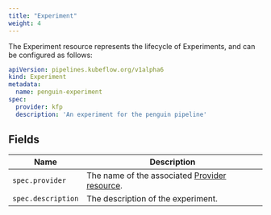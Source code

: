 ```yaml
---
title: "Experiment"
weight: 4
---
```


The Experiment resource represents the lifecycle of Experiments,
and can be configured as follows:

```yaml
apiVersion: pipelines.kubeflow.org/v1alpha6
kind: Experiment
metadata:
  name: penguin-experiment
spec:
  provider: kfp
  description: 'An experiment for the penguin pipeline'
```

## Fields

| Name               | Description                                                   |
| ------------------ | ------------------------------------------------------------- |
| `spec.provider`    | The name of the associated [Provider resource](../provider/). |
| `spec.description` | The description of the experiment.                            |

